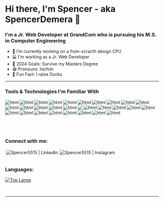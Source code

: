# Hi there, I'm Spencer - aka SpencerDemera 👋

### I'm a Jr. Web Developer at GrandCom who is pursuing his M.S. in Computer Engineering

- 🔭 I’m currently working on a from-scracth design CPU
- 💻 I'm working as a Jr. Web Developer
- 📸 2024 Goals: Survive my Masters Degree
- 😁 Pronouns: he/him
- 🦆 Fun Fact: I raise Ducks

---

### Tools & Technologies I'm Familiar With

<p align="left">
  <img align="left" style="vertical-align:top" src="https://img.shields.io/badge/c-%2300599C.svg?style=for-the-badge&logo=c&logoColor=white" alt="html"/>
  <img align="left" style="vertical-align:top" src="https://img.shields.io/badge/c++-%2300599C.svg?style=for-the-badge&logo=c%2B%2B&logoColor=white" alt="html"/>
  <img align="left" style="vertical-align:top" src="https://img.shields.io/badge/CUDA-%2376B900.svg?style=for-the-badge&logo=nVIDIA&logoColor=white" alt="html"/>
  <img align="left" style="vertical-align:top" src="https://img.shields.io/badge/c%23-%23239120.svg?style=for-the-badge&logo=c-sharp&logoColor=white" alt="html"/>
  <img align="left" style="vertical-align:top" src="https://img.shields.io/badge/java-%23ED8B00.svg?style=for-the-badge&logo=java&logoColor=white" alt="html"/>
  <img align="left" style="vertical-align:top" src="https://img.shields.io/badge/python-3670A0?style=for-the-badge&logo=python&logoColor=ffdd54" alt="html"/>
  <img align="left" style="vertical-align:top" src="https://img.shields.io/badge/css3-%231572B6.svg?style=for-the-badge&logo=css3&logoColor=white" alt="html"/>
  <img align="left" style="vertical-align:top" src="https://img.shields.io/badge/html5-%23E34F26.svg?style=for-the-badge&logo=html5&logoColor=white" alt="html"/>
  <img align="left" style="vertical-align:top" src="https://img.shields.io/badge/php-%23777BB4.svg?style=for-the-badge&logo=php&logoColor=white" alt="html"/>
  <img align="left" style="vertical-align:top" src="https://img.shields.io/badge/shell_script-%23121011.svg?style=for-the-badge&logo=gnu-bash&logoColor=white" alt="html"/>
  <img align="left" style="vertical-align:top" src="https://img.shields.io/badge/javascript-%23323330.svg?style=for-the-badge&logo=javascript&logoColor=%23F7DF1E" alt="html"/>
  <img align="left" style="vertical-align:top" src="https://img.shields.io/badge/mysql-%2300f.svg?style=for-the-badge&logo=mysql&logoColor=white" alt="html"/>
  <img align="left" style="vertical-align:top" src="https://img.shields.io/badge/redis-%23DD0031.svg?style=for-the-badge&logo=redis&logoColor=white" alt="html"/>
  <img align="left" style="vertical-align:top" src="https://img.shields.io/badge/sqlite-%2307405e.svg?style=for-the-badge&logo=sqlite&logoColor=white" alt="html"/>
  <img align="left" style="vertical-align:top" src="https://img.shields.io/badge/Amazon%20DynamoDB-4053D6?style=for-the-badge&logo=Amazon%20DynamoDB&logoColor=white" alt="html"/>
  <img align="left" style="vertical-align:top" src="https://img.shields.io/badge/.NET-5C2D91?style=for-the-badge&logo=.net&logoColor=white" />
  <img align="left" style="vertical-align:top" src="https://img.shields.io/badge/Anaconda-%2344A833.svg?style=for-the-badge&logo=anaconda&logoColor=white" alt="html"/>
  <img align="left" style="vertical-align:top" src="https://img.shields.io/badge/react-%2320232a.svg?style=for-the-badge&logo=react&logoColor=%2361DAFB" alt="html"/>
  <img align="left" style="vertical-align:top" src="https://img.shields.io/badge/react_native-%2320232a.svg?style=for-the-badge&logo=react&logoColor=%2361DAFB" alt="html"/>
  <img align="left" style="vertical-align:top" src="https://img.shields.io/badge/PyTorch-%23EE4C2C.svg?style=for-the-badge&logo=PyTorch&logoColor=white" alt="html"/>
  <img align="left" style="vertical-align:top" src="https://img.shields.io/badge/Visual%20Studio%20Code-0078d7.svg?style=for-the-badge&logo=visual-studio-code&logoColor=white" alt="html"/>
  <img align="left" style="vertical-align:top" src="https://img.shields.io/badge/Eclipse-FE7A16.svg?style=for-the-badge&logo=Eclipse&logoColor=white" alt="html"/>
  <img align="left" style="vertical-align:top" src="https://img.shields.io/badge/Adobe%20Acrobat%20Reader-EC1C24.svg?style=for-the-badge&logo=Adobe%20Acrobat%20Reader&logoColor=white" alt="html"/>
  <img align="left" style="vertical-align:top" src="https://img.shields.io/badge/Adobe%20Lightroom-31A8FF.svg?style=for-the-badge&logo=Adobe%20Lightroom&logoColor=white" alt="html"/>
  <img align="left" style="vertical-align:top" src="https://img.shields.io/badge/figma-%23F24E1E.svg?style=for-the-badge&logo=figma&logoColor=white" alt="html"/>
  <img align="left" style="vertical-align:top" src="https://img.shields.io/badge/Canva-%2300C4CC.svg?style=for-the-badge&logo=Canva&logoColor=white" alt="html"/>
  <img align="left" style="vertical-align:top" src="https://img.shields.io/badge/Linux-FCC624?style=for-the-badge&logo=linux&logoColor=black" alt="html"/>
  <img align="left" style="vertical-align:top" src="https://img.shields.io/badge/Ubuntu-E95420?style=for-the-badge&logo=ubuntu&logoColor=white" alt="html"/>
  <img align="left" style="vertical-align:top" src="https://img.shields.io/badge/Windows-0078D6?style=for-the-badge&logo=windows&logoColor=white" alt="html"/>
</p>

<br/>
<br/>
<br/>
<br/>
<br/>
<br/>

### Connect with me:

[<img align="left" alt="Spencer5515 | LinkedIn" style="vertical-align:top; margin:3px" src="https://img.shields.io/badge/linkedin-%230077B5.svg?style=for-the-badge&logo=linkedin&logoColor=white" />][linkedin]
[<img align="left" alt="Spencer5515 | Instagram" style="vertical-align:top; margin:3px" src="https://img.shields.io/badge/spencer.demera-%23E4405F.svg?style=for-the-badge&logo=Instagram&logoColor=white" />][instagram]

<br/><br/>

### Languages:

[![Top Langs](https://github-readme-stats.vercel.app/api/top-langs/?username=SpencerDeMera&layout=compact)](https://github.com/anuraghazra/github-readme-stats)

<br/>

---

[instagram]: https://instagram.com/spencer.demera
[linkedin]: https://www.linkedin.com/in/~spencer-demera/
